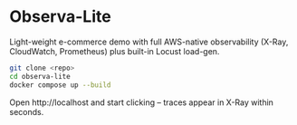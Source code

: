 # Observa-Lite

Light-weight e-commerce demo with full AWS-native observability (X-Ray, CloudWatch, Prometheus) plus built-in Locust load-gen.

```bash
git clone <repo>
cd observa-lite
docker compose up --build
```

Open http://localhost and start clicking – traces appear in X-Ray within seconds.

